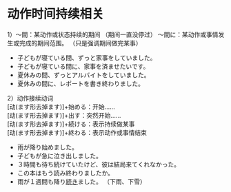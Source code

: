 动作时间持续相关
==========
1）～間：某动作或状态持续的期间   （期间一直没停过）
  ～間に：某动作或事情发生或完成的期间范围。 （只是强调期间做完某事）
+ 子どもが寝ている間、ずっと家事をしていました。
+ 子どもが寝ている間に、家事を済ませたいです。
+ 夏休みの間、ずっとアルバイトをしていました。
+ 夏休みの間に、レポートを書き終わりました。

2）动作接续动词  
  [动(ます形去掉ます)]+始める：开始……  
  [动(ます形去掉ます)]+出す：突然开始……  
  [动(ます形去掉ます)]+続ける：表示持续做某事  
  [动(ます形去掉ます)]+終わる：表示动作或事情结束
  
+ 雨が降り始めました。
+ 子どもが急に泣き出しました。
+ ３時間も待ち続けていたけど、彼は結局来てくれなかった。
+ この本はもう読み終わりましたか。
+ 雨が１週間も降り<u>続き</u>ました。 （下雨、下雪）


